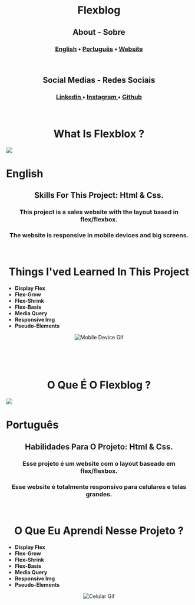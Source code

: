 <h1 align="center">Flexblog</h1>

<h2 align="center">About - Sobre</h2>

<h3 align="center">

[English](#english) • [Português](#português) • [Website](https://paulpbi.github.io/flexblog/)

</h3>

<br>

<h2 align="center">Social Medias - Redes Sociais<br> </h2>

<h3 align="center"><a href="https://www.linkedin.com/in/paulovictorpbi/">
Linkedin 
</a> •
<a href="https://www.instagram.com/paulopbi_/">
Instagram 
</a> •
<a href="https://github.com/Paulpbi">
Github
</a> 
</h3>

<br>

<h1 align="center"> What Is Flexblox ? </h1>

<img src="img/Flexblog__laptop.gif">

<br>

# English



<h2 align="center"> <strong>Skills For This Project: Html & Css.</strong></h2>

<h3 align="center">This project is a sales website with the layout based in flex/flexbox. </h3>

<h3 align="center">The website is responsive in mobile devices and big screens.</h3>

<br>

<h1 align="center">Things I'ved Learned In This Project</h1>

- **Display Flex**
- **Flex-Grow**
- **Flex-Shrink**
- **Flex-Basis**
- **Media Query**
- **Responsive Img**
- **Pseudo-Elements**

<div align="center">
<img src="img/Flexblog.gif" alt="Mobile Device Gif">
</div>

<br><br><br>

<h1 align="center"> O Que É O Flexblog ? </h1>

<img src="img/Flexblog__laptop.gif">

<br>

# Português

<h2 align="center"><strong>Habilidades Para O Projeto: Html & Css.</strong></h2>

<h3 align="center">Esse projeto é um website com o layout baseado em flex/flexbox.</h3>

<h3 align="center">Esse website é totalmente responsivo para celulares e telas grandes.</h3>

<br>

<h1 align="center">O Que Eu Aprendi Nesse Projeto ?</h1>

- **Display Flex**
- **Flex-Grow**
- **Flex-Shrink**
- **Flex-Basis**
- **Media Query**
- **Responsive Img**
- **Pseudo-Elements**

<div align="center"><img src="img/Flexblog.gif" alt="Celular Gif"></div>